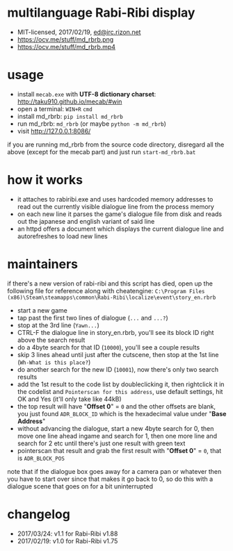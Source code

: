 # multilanguage Rabi-Ribi display
* MIT-licensed, 2017/02/19, ed@irc.rizon.net
* https://ocv.me/stuff/md_rbrb.png
* https://ocv.me/stuff/md_rbrb.mp4


# usage
* install `mecab.exe` with **UTF-8 dictionary charset**: http://taku910.github.io/mecab/#win
* open a terminal: `WIN+R` `cmd`
* install md_rbrb: `pip install md_rbrb`
* run md_rbrb: `md_rbrb` (or maybe `python -m md_rbrb`)
* visit http://127.0.0.1:8086/

if you are running md_rbrb from the source code directory, disregard all the above (except for the mecab part) and just run `start-md_rbrb.bat`


# how it works
* it attaches to rabiribi.exe and uses hardcoded memory addresses to read out the currently visible dialogue line from the process memory
* on each new line it parses the game's dialogue file from disk and reads out the japanese and english variant of said line
* an httpd offers a document which displays the current dialogue line and autorefreshes to load new lines


# maintainers
if there's a new version of rabi-ribi and this script has died, open up the following file for reference along with cheatengine: `C:\Program Files (x86)\Steam\steamapps\common\Rabi-Ribi\localize\event\story_en.rbrb`

* start a new game
* tap past the first two lines of dialogue (`...` and `...?`)
* stop at the 3rd line (`Yawn...`)
* CTRL-F the dialogue line in story_en.rbrb, you'll see its block ID right above the search result
* do a 4byte search for that ID (`10000`), you'll see a couple results
* skip 3 lines ahead until just after the cutscene, then stop at the 1st line (`Wh-What is this place?`)
* do another search for the new ID (`10001`), now there's only two search results
* add the 1st result to the code list by doubleclicking it, then rightclick it in the codelist and `Pointerscan for this address`, use default settings, hit OK and Yes (it'll only take like 44kB)
* the top result will have "**Offset 0**" = `0` and the other offsets are blank, you just found `ADR_BLOCK_ID` which is the hexadecimal value under "**Base Address**"
* without advancing the dialogue, start a new 4byte search for 0, then move one line ahead ingame and search for 1, then one more line and search for 2 etc until there's just one result with green text
* pointerscan that result and grab the first result with "**Offset 0**" = `0`, that is `ADR_BLOCK_POS`

note that if the dialogue box goes away for a camera pan or whatever then you have to start over since that makes it go back to 0, so do this with a dialogue scene that goes on for a bit uninterrupted


# changelog
* 2017/03/24: v1.1 for Rabi-Ribi v1.88
* 2017/02/19: v1.0 for Rabi-Ribi v1.75
